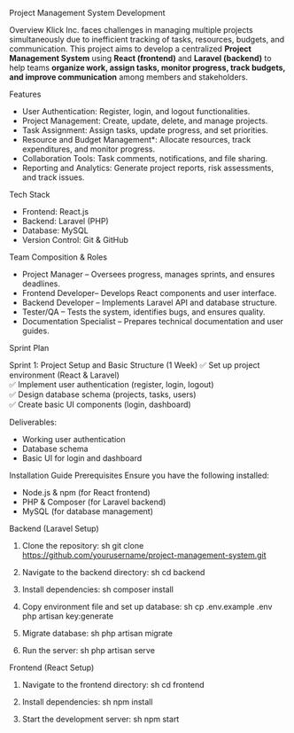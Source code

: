 Project Management System Development

Overview
Klick Inc. faces challenges in managing multiple projects simultaneously due to inefficient tracking of tasks, resources, budgets, and communication. This project aims to develop a centralized **Project Management System** using **React (frontend)** and **Laravel (backend)** to help teams **organize work, assign tasks, monitor progress, track budgets, and improve communication** among members and stakeholders.

Features
- User Authentication: Register, login, and logout functionalities.
- Project Management: Create, update, delete, and manage projects.
- Task Assignment: Assign tasks, update progress, and set priorities.
- Resource and Budget Management*: Allocate resources, track expenditures, and monitor progress.
- Collaboration Tools: Task comments, notifications, and file sharing.
- Reporting and Analytics: Generate project reports, risk assessments, and track issues.

Tech Stack
- Frontend: React.js
- Backend: Laravel (PHP)
- Database: MySQL
- Version Control: Git & GitHub

Team Composition & Roles
- Project Manager – Oversees progress, manages sprints, and ensures deadlines.
- Frontend Developer– Develops React components and user interface.
- Backend Developer – Implements Laravel API and database structure.
- Tester/QA – Tests the system, identifies bugs, and ensures quality.
- Documentation Specialist – Prepares technical documentation and user guides.

Sprint Plan

Sprint 1: Project Setup and Basic Structure (1 Week)
✅ Set up project environment (React & Laravel)  
✅ Implement user authentication (register, login, logout)  
✅ Design database schema (projects, tasks, users)  
✅ Create basic UI components (login, dashboard)  

Deliverables:
- Working user authentication
- Database schema
- Basic UI for login and dashboard

 Installation Guide
Prerequisites
Ensure you have the following installed:
- Node.js & npm (for React frontend)
- PHP & Composer (for Laravel backend)
- MySQL (for database management)

Backend (Laravel Setup)
1. Clone the repository:
   sh
   git clone https://github.com/yourusername/project-management-system.git
   
2. Navigate to the backend directory:
   sh
   cd backend
   
3. Install dependencies:
   sh
   composer install
   
4. Copy environment file and set up database:
   sh
   cp .env.example .env
   php artisan key:generate
   
5. Migrate database:
   sh
   php artisan migrate
   
6. Run the server:
   sh
   php artisan serve
   

Frontend (React Setup)
1. Navigate to the frontend directory:
   sh
   cd frontend
   
2. Install dependencies:
   sh
   npm install
   
3. Start the development server:
   sh
   npm start
